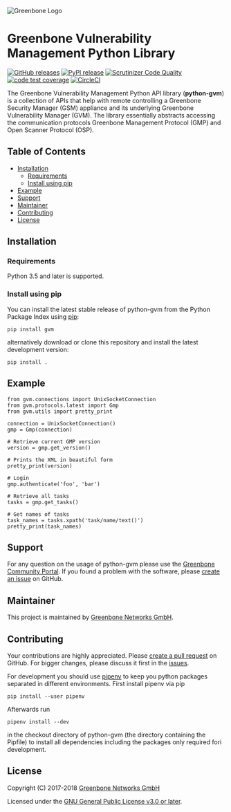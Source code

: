 ![Greenbone Logo](https://www.greenbone.net/wp-content/uploads/gb_logo_resilience_horizontal.png)

# Greenbone Vulnerability Management Python Library

[![GitHub releases](https://img.shields.io/github/release/greenbone/python-gvm.svg)](https://github.com/greenbone/python-gvm/releases)
[![PyPI release](https://img.shields.io/pypi/v/gvm.svg)](https://pypi.org/project/gvm/)
[![Scrutinizer Code Quality](https://scrutinizer-ci.com/g/greenbone/python-gvm/badges/quality-score.png?b=master)](https://scrutinizer-ci.com/g/greenbone/python-gvm/?branch=master)
[![code test coverage](https://codecov.io/gh/greenbone/python-gvm/branch/master/graph/badge.svg)](https://codecov.io/gh/greenbone/python-gvm)
[![CircleCI](https://circleci.com/gh/greenbone/python-gvm/tree/master.svg?style=svg)](https://circleci.com/gh/greenbone/python-gvm/tree/master)

The Greenbone Vulnerability Management Python API library (**python-gvm**) is a
collection of APIs that help with remote controlling a Greenbone Security
Manager (GSM) appliance and its underlying Greenbone Vulnerability Manager
(GVM). The library essentially abstracts accessing the communication protocols
Greenbone Management Protocol (GMP) and Open Scanner Protocol (OSP).

## Table of Contents

* [Installation](#installation)
  * [Requirements](#requirements)
  * [Install using pip](#install-using-pip)
* [Example](#example)
* [Support](#support)
* [Maintainer](#maintainer)
* [Contributing](#contributing)
* [License](#license)

## Installation

### Requirements

Python 3.5 and later is supported.

### Install using pip

You can install the latest stable release of python-gvm from the Python Package
Index using [pip](https://pip.pypa.io/):

    pip install gvm

alternatively download or clone this repository and install the latest
development version:

    pip install .

## Example

```python3
from gvm.connections import UnixSocketConnection
from gvm.protocols.latest import Gmp
from gvm.utils import pretty_print

connection = UnixSocketConnection()
gmp = Gmp(connection)

# Retrieve current GMP version
version = gmp.get_version()

# Prints the XML in beautiful form
pretty_print(version)

# Login
gmp.authenticate('foo', 'bar')

# Retrieve all tasks
tasks = gmp.get_tasks()

# Get names of tasks
task_names = tasks.xpath('task/name/text()')
pretty_print(task_names)
```

## Support

For any question on the usage of python-gvm please use the
[Greenbone Community Portal](https://community.greenbone.net/c/gmp). If you
found a problem with the software, please
[create an issue](https://github.com/greenbone/gvm-tools/issues)
on GitHub.

## Maintainer

This project is maintained by [Greenbone Networks GmbH](https://www.greenbone.net/).

## Contributing

Your contributions are highly appreciated. Please
[create a pull request](https://github.com/greenbone/gvm-tools/pulls) on GitHub.
For bigger changes, please discuss it first in the
[issues](https://github.com/greenbone/gvm-tools/issues).

For development you should use [pipenv](https://pipenv.readthedocs.io/en/latest/)
to keep you python packages separated in different environments. First install
pipenv via pip

    pip install --user pipenv

Afterwards run

    pipenv install --dev

in the checkout directory of python-gvm (the directory containing the Pipfile)
to install all dependencies including the packages only required fori
development.

## License

Copyright (C) 2017-2018 [Greenbone Networks GmbH](https://www.greenbone.net/)

Licensed under the [GNU General Public License v3.0 or later](LICENSE).
